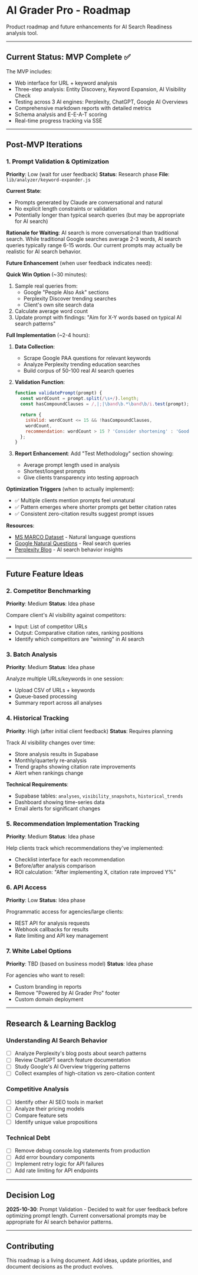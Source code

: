 # AI Grader Pro - Roadmap

Product roadmap and future enhancements for AI Search Readiness analysis tool.

---

## Current Status: MVP Complete ✅

The MVP includes:
- Web interface for URL + keyword analysis
- Three-step analysis: Entity Discovery, Keyword Expansion, AI Visibility Check
- Testing across 3 AI engines: Perplexity, ChatGPT, Google AI Overviews
- Comprehensive markdown reports with detailed metrics
- Schema analysis and E-E-A-T scoring
- Real-time progress tracking via SSE

---

## Post-MVP Iterations

### 1. Prompt Validation & Optimization
**Priority**: Low (wait for user feedback)
**Status**: Research phase
**File**: `lib/analyzer/keyword-expander.js`

**Current State**:
- Prompts generated by Claude are conversational and natural
- No explicit length constraints or validation
- Potentially longer than typical search queries (but may be appropriate for AI search)

**Rationale for Waiting**:
AI search is more conversational than traditional search. While traditional Google searches average 2-3 words, AI search queries typically range 6-15 words. Our current prompts may actually be realistic for AI search behavior.

**Future Enhancement** (when user feedback indicates need):

**Quick Win Option** (~30 minutes):
1. Sample real queries from:
   - Google "People Also Ask" sections
   - Perplexity Discover trending searches
   - Client's own site search data
2. Calculate average word count
3. Update prompt with findings: "Aim for X-Y words based on typical AI search patterns"

**Full Implementation** (~2-4 hours):
1. **Data Collection**:
   - Scrape Google PAA questions for relevant keywords
   - Analyze Perplexity trending education searches
   - Build corpus of 50-100 real AI search queries

2. **Validation Function**:
   ```javascript
   function validatePrompt(prompt) {
     const wordCount = prompt.split(/\s+/).length;
     const hasCompoundClauses = /,|;|\band\b.*\band\b/i.test(prompt);

     return {
       isValid: wordCount <= 15 && !hasCompoundClauses,
       wordCount,
       recommendation: wordCount > 15 ? 'Consider shortening' : 'Good length'
     };
   }
   ```

3. **Report Enhancement**:
   Add "Test Methodology" section showing:
   - Average prompt length used in analysis
   - Shortest/longest prompts
   - Give clients transparency into testing approach

**Optimization Triggers** (when to actually implement):
- ✅ Multiple clients mention prompts feel unnatural
- ✅ Pattern emerges where shorter prompts get better citation rates
- ✅ Consistent zero-citation results suggest prompt issues

**Resources**:
- [MS MARCO Dataset](https://microsoft.github.io/msmarco/) - Natural language questions
- [Google Natural Questions](https://ai.google.com/research/NaturalQuestions/) - Real search queries
- [Perplexity Blog](https://blog.perplexity.ai/) - AI search behavior insights

---

## Future Feature Ideas

### 2. Competitor Benchmarking
**Priority**: Medium
**Status**: Idea phase

Compare client's AI visibility against competitors:
- Input: List of competitor URLs
- Output: Comparative citation rates, ranking positions
- Identify which competitors are "winning" in AI search

### 3. Batch Analysis
**Priority**: Medium
**Status**: Idea phase

Analyze multiple URLs/keywords in one session:
- Upload CSV of URLs + keywords
- Queue-based processing
- Summary report across all analyses

### 4. Historical Tracking
**Priority**: High (after initial client feedback)
**Status**: Requires planning

Track AI visibility changes over time:
- Store analysis results in Supabase
- Monthly/quarterly re-analysis
- Trend graphs showing citation rate improvements
- Alert when rankings change

**Technical Requirements**:
- Supabase tables: `analyses`, `visibility_snapshots`, `historical_trends`
- Dashboard showing time-series data
- Email alerts for significant changes

### 5. Recommendation Implementation Tracking
**Priority**: Medium
**Status**: Idea phase

Help clients track which recommendations they've implemented:
- Checklist interface for each recommendation
- Before/after analysis comparison
- ROI calculation: "After implementing X, citation rate improved Y%"

### 6. API Access
**Priority**: Low
**Status**: Idea phase

Programmatic access for agencies/large clients:
- REST API for analysis requests
- Webhook callbacks for results
- Rate limiting and API key management

### 7. White Label Options
**Priority**: TBD (based on business model)
**Status**: Idea phase

For agencies who want to resell:
- Custom branding in reports
- Remove "Powered by AI Grader Pro" footer
- Custom domain deployment

---

## Research & Learning Backlog

### Understanding AI Search Behavior
- [ ] Analyze Perplexity's blog posts about search patterns
- [ ] Review ChatGPT search feature documentation
- [ ] Study Google's AI Overview triggering patterns
- [ ] Collect examples of high-citation vs zero-citation content

### Competitive Analysis
- [ ] Identify other AI SEO tools in market
- [ ] Analyze their pricing models
- [ ] Compare feature sets
- [ ] Identify unique value propositions

### Technical Debt
- [ ] Remove debug console.log statements from production
- [ ] Add error boundary components
- [ ] Implement retry logic for API failures
- [ ] Add rate limiting for API endpoints

---

## Decision Log

**2025-10-30**: Prompt Validation - Decided to wait for user feedback before optimizing prompt length. Current conversational prompts may be appropriate for AI search behavior patterns.

---

## Contributing

This roadmap is a living document. Add ideas, update priorities, and document decisions as the product evolves.
